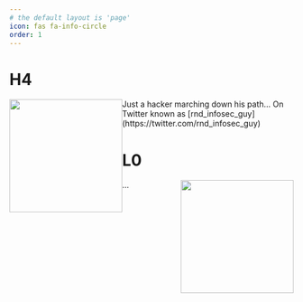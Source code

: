 ```yaml
---
# the default layout is 'page'
icon: fas fa-info-circle
order: 1
---
```


# H4
<img style="float: left;" width="200px" height="200px" src="https://ha-l0.github.io/images/H4-and-L0-v2-02.png">
Just a hacker marching down his path... On Twitter known as [rnd_infosec_guy](https://twitter.com/rnd_infosec_guy)

# L0
<img style="float: right;" width="200px" height="200px" src="https://ha-l0.github.io/images/H4-and-L0-v2-01.png">
...
